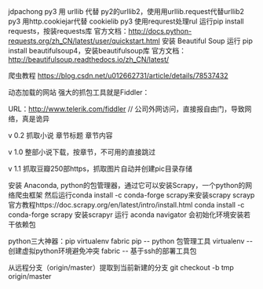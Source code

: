 jdpachong
py3 用 urllib 代替 py2的urllib2，使用用urllib.request代替urllib2
py3 用http.cookiejar代替 cookielib
py3 使用requrest处理rul  运行pip install requests，按装requests库
官方文档：http://docs.python-requests.org/zh_CN/latest/user/quickstart.html
安装 Beautiful Soup  运行 pip install beautifulsoup4，安装beautifulsoup库
官方文档：http://beautifulsoup.readthedocs.io/zh_CN/latest/


爬虫教程 https://blog.csdn.net/u012662731/article/details/78537432

动态加载的网站 强大的抓包工具就是Fiddler：

URL：http://www.telerik.com/fiddler  // 公司外网访问，直接报自由门，导致网络，真是诡异


v 0.2 抓取小说 章节标题 章节内容

v 1.0 整部小说下载，按章节，不可用的直接跳过

v 1.1 抓取豆瓣250部https，抓取图片自动并创建pic目录存储

安装 Anaconda, python的包管理器，通过它可以安装Scrapy，一个python的网络爬虫框架
然后运行conda install -c conda-forge scrapy来安装scrapy scrayp官方教程https://doc.scrapy.org/en/latest/intro/install.html
conda install -c conda-forge scrapy 安装scrapyr
运行 aconda navigator 会初始化环境安装若干依赖包


python三大神器：pip virtualenv fabric
 pip  --  python 包管理工具
 virtualenv --  创建虚拟python环境避免冲突
 fabric  --  基于ssh的部署工具包

 从远程分支（origin/master）提取到当前新建的分支  git checkout -b tmp origin/master